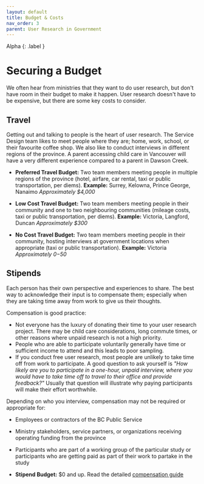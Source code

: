 ```yaml
---
layout: default
title: Budget & Costs
nav_order: 3
parent: User Research in Government
---
```

Alpha
{: .label }

# Securing a Budget

We often hear from ministries that they want to do user research, but don't have room in their budget to make it happen. User research doesn't have to be expensive, but there are some key costs to consider.

## Travel
Getting out and talking to people is the heart of user research. The Service Design team likes to meet people where they are; home, work, school, or their favourite coffee shop. We also like to conduct interviews in different regions of the province. A parent accessing child care in Vancouver will have a very different experience compared to a parent in Dawson Creek.

- **Preferred Travel Budget:**
Two team members meeting people in multiple regions of the province (hotel, airfare, car rental, taxi or public transportation, per diems).
**Example:** Surrey, Kelowna, Prince George, Nanaimo
*Approximately $4,000*

- **Low Cost Travel Budget:**
Two team members meeting people in their community and one to two neighbouring communities (mileage costs, taxi or public transportation, per diems).
**Example:** Victoria, Langford, Duncan
*Approximately $300*

- **No Cost Travel Budget:**
Two team members meeting people in their community, hosting interviews at government locations when appropriate (taxi or public transportation).
**Example:** Victoria
*Approximately $0-$50*

## Stipends
Each person has their own perspective and experiences to share. The best way to acknowledge their input is to compensate them; especially when they are taking time away from work to give us their thoughts.

Compensation is good practice:

- Not everyone has the luxury of donating their time to your user research project. There may be child care considerations, long commute times, or other reasons where unpaid research is not a high priority.
- People who are able to participate voluntarily generally have time or sufficient income to attend and this leads to poor sampling.
- If you conduct free user research, most people are unlikely to take time off from work to participate. A good question to ask yourself is *"How likely are you to participate in a one-hour, unpaid interview, where you would have to take time off to travel to their office and provide feedback?"* Usually that question will illustrate why paying participants will make their effort worthwhile.

Depending on who you interview, compensation may not be required or appropriate for:

- Employees or contractors of the BC Public Service
- Ministry stakeholders, service partners, or organizations receiving operating funding from the province
- Participants who are part of a working group of the particular study or participants who are getting paid as part of their work to partake in the study

- **Stipend Budget:** $0 and up. Read the detailed [compensation guide](https://bcgov.github.io/user-research-guide/research-logistics.html#paying-research-participants)
